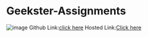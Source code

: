 # Geekster-Assignments
![image](https://github.com/namishagurunani/Geekster-Assignments/assets/126158413/f127468a-a8c3-43c4-815a-0c7ecd8c9859)
Github Link:[click here](https://github.com/namishagurunani/Geekster-Assignments)
Hosted Link:[Click here](https://namishagurunani.github.io/Geekster-Assignments/Netflix/index.html) 
